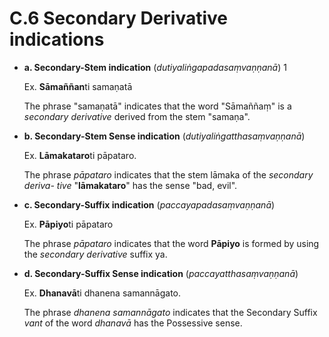 # **C.6 Secondary Derivative indications**   

 - **a. Secondary-Stem indication** (*dutiyaliṅgapadasaṃvaṇṇanā*) 1 

   Ex. **Sāmaññan**ti samaṇatā 
   
   The phrase "samaṇatā" indicates that the word "Sāmaññaṃ" is a *secondary 
derivative* derived from the stem "samaṇa". 

 - **b. Secondary-Stem Sense indication** (*dutiyaliṅgatthasaṃvaṇṇanā*)  

    Ex. **Lāmakataro**ti pāpataro. 
    
    The phrase *pāpataro* indicates that the stem lāmaka of the *secondary deriva-
tive* "**lāmakataro**" has the sense "bad, evil". 

 - **c. Secondary-Suffix indication** (*paccayapadasaṃvaṇṇanā*)  
  
    Ex. **Pāpiyo**ti pāpataro 
    
    The phrase *pāpataro* indicates that the word **Pāpiyo** is formed by using the 
*secondary derivative* suffix ya.   
 - **d. Secondary-Suffix Sense indication** (*paccayatthasaṃvaṇṇanā*)  
  
   Ex. **Dhanavā**ti dhanena samannāgato. 
   
   The phrase *dhanena samannāgato* indicates that the Secondary Suffix *vant* 
of the word *dhanavā* has the Possessive sense. 
